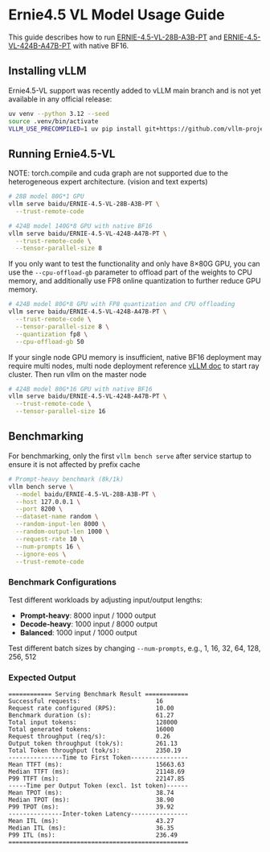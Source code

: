 # Ernie4.5 VL Model Usage Guide

This guide describes how to run [ERNIE-4.5-VL-28B-A3B-PT](https://huggingface.co/baidu/ERNIE-4.5-VL-28B-A3B-PT) and [ERNIE-4.5-VL-424B-A47B-PT](https://huggingface.co/baidu/ERNIE-4.5-VL-424B-A47B-PT) with native BF16. 


## Installing vLLM
Ernie4.5-VL support was recently added to vLLM main branch and is not yet available in any official release:
```bash
uv venv --python 3.12 --seed
source .venv/bin/activate
VLLM_USE_PRECOMPILED=1 uv pip install git+https://github.com/vllm-project/vllm.git
```

## Running Ernie4.5-VL

NOTE: torch.compile and cuda graph are not supported due to the heterogeneous expert architecture. (vision and text experts)
```bash
# 28B model 80G*1 GPU
vllm serve baidu/ERNIE-4.5-VL-28B-A3B-PT \
  --trust-remote-code
```
```bash
# 424B model 140G*8 GPU with native BF16
vllm serve baidu/ERNIE-4.5-VL-424B-A47B-PT \
  --trust-remote-code \
  --tensor-parallel-size 8
```

If you only want to test the functionality and only have 8×80G GPU, you can use the `--cpu-offload-gb` parameter to offload part of the weights to CPU memory, and additionally use FP8 online quantization to further reduce GPU memory.

```bash
# 424B model 80G*8 GPU with FP8 quantization and CPU offloading
vllm serve baidu/ERNIE-4.5-VL-424B-A47B-PT \
  --trust-remote-code \
  --tensor-parallel-size 8 \
  --quantization fp8 \
  --cpu-offload-gb 50
```


If your single node GPU memory is insufficient, native BF16 deployment may require multi nodes, multi node deployment reference [vLLM doc](https://docs.vllm.ai/en/latest/serving/parallelism_scaling.html?#multi-node-deployment) to start ray cluster. Then run vllm on the master node
```bash
# 424B model 80G*16 GPU with native BF16
vllm serve baidu/ERNIE-4.5-VL-424B-A47B-PT \
  --trust-remote-code \
  --tensor-parallel-size 16
```

## Benchmarking

For benchmarking, only the first `vllm bench serve` after service startup to ensure it is not affected by prefix cache

```bash
# Prompt-heavy benchmark (8k/1k)
vllm bench serve \
  --model baidu/ERNIE-4.5-VL-28B-A3B-PT \
  --host 127.0.0.1 \
  --port 8200 \
  --dataset-name random \
  --random-input-len 8000 \
  --random-output-len 1000 \
  --request-rate 10 \
  --num-prompts 16 \
  --ignore-eos \
  --trust-remote-code
```

### Benchmark Configurations

Test different workloads by adjusting input/output lengths:

- **Prompt-heavy**: 8000 input / 1000 output
- **Decode-heavy**: 1000 input / 8000 output
- **Balanced**: 1000 input / 1000 output

Test different batch sizes by changing `--num-prompts`, e.g., 1, 16, 32, 64, 128, 256, 512

### Expected Output

```shell
============ Serving Benchmark Result ============
Successful requests:                     16        
Request rate configured (RPS):           10.00     
Benchmark duration (s):                  61.27     
Total input tokens:                      128000    
Total generated tokens:                  16000     
Request throughput (req/s):              0.26      
Output token throughput (tok/s):         261.13    
Total Token throughput (tok/s):          2350.19   
---------------Time to First Token----------------
Mean TTFT (ms):                          15663.63  
Median TTFT (ms):                        21148.69  
P99 TTFT (ms):                           22147.85  
-----Time per Output Token (excl. 1st token)------
Mean TPOT (ms):                          38.74     
Median TPOT (ms):                        38.90     
P99 TPOT (ms):                           39.92     
---------------Inter-token Latency----------------
Mean ITL (ms):                           43.27     
Median ITL (ms):                         36.35     
P99 ITL (ms):                            236.49    
==================================================
```
